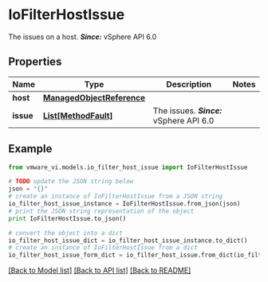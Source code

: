 # IoFilterHostIssue

The issues on a host.  ***Since:*** vSphere API 6.0 

## Properties
Name | Type | Description | Notes
------------ | ------------- | ------------- | -------------
**host** | [**ManagedObjectReference**](ManagedObjectReference.md) |  | 
**issue** | [**List[MethodFault]**](MethodFault.md) | The issues.  ***Since:*** vSphere API 6.0  | 

## Example

```python
from vmware_vi.models.io_filter_host_issue import IoFilterHostIssue

# TODO update the JSON string below
json = "{}"
# create an instance of IoFilterHostIssue from a JSON string
io_filter_host_issue_instance = IoFilterHostIssue.from_json(json)
# print the JSON string representation of the object
print IoFilterHostIssue.to_json()

# convert the object into a dict
io_filter_host_issue_dict = io_filter_host_issue_instance.to_dict()
# create an instance of IoFilterHostIssue from a dict
io_filter_host_issue_form_dict = io_filter_host_issue.from_dict(io_filter_host_issue_dict)
```
[[Back to Model list]](../README.md#documentation-for-models) [[Back to API list]](../README.md#documentation-for-api-endpoints) [[Back to README]](../README.md)


